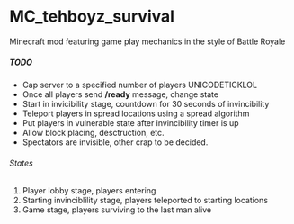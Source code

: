 MC_tehboyz_survival
===================

Minecraft mod featuring game play mechanics in the style of Battle Royale

##### TODO

* Cap server to a specified number of players UNICODETICKLOL
* Once all players send **/ready** message, change state
* Start in invicibility stage, countdown for 30 seconds of invincibility
* Teleport players in spread locations using a spread algorithm
* Put players in vulnerable state after invincibility timer is up
* Allow block placing, desctruction, etc.
* Spectators are invisible, other crap to be decided.

###### States
1. Player lobby stage, players entering
2. Starting invinciblility stage, players teleported to starting locations
3. Game stage, players surviving to the last man alive

